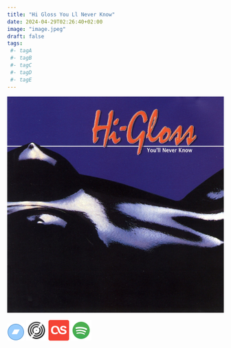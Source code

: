 ```yaml
---
title: "Hi Gloss You Ll Never Know"
date: 2024-04-29T02:26:40+02:00
image: "image.jpeg"
draft: false
tags:
 #- tagA
 #- tagB
 #- tagC
 #- tagD
 #- tagE
---
```

![cover](image.jpeg (hi gloss - you ll never know))
 
[![bandcamp](../links/svg/bandcamp.png)](https://davidkust.bandcamp.com/album/hi-gloss-youll-never-know-david-kust-remix?from=search&search_item_id=1267265165&search_item_type=a&search_match_part=%3F&search_page_id=3369589784&search_page_no=1&search_rank=1&search_sig=4f77aed60d770d8180acbcabb4309797)
[![discogs](../links/svg/discogs.png)](https://www.discogs.com/master/164551)
[![lastfm](../links/svg/lastfm.png)](https://www.last.fm/music/Hi-Gloss/You%27ll+Never+Know)
[![spotify](../links/svg/spotify.png)](https://open.spotify.com/album/31J1iOZVTNzbSPtIhsXPsp)
 
